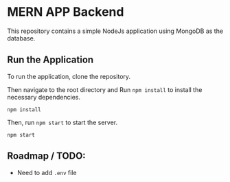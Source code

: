 # MERN APP Backend

This repository contains a simple NodeJs application using MongoDB as the database.


## Run the Application
To run the application, clone the repository.

Then navigate to the root directory and Run `npm install` to install the necessary dependencies. 

    npm install

Then, run `npm start` to start the server.
    
    npm start
    
## Roadmap / TODO:

- Need to add `.env` file
